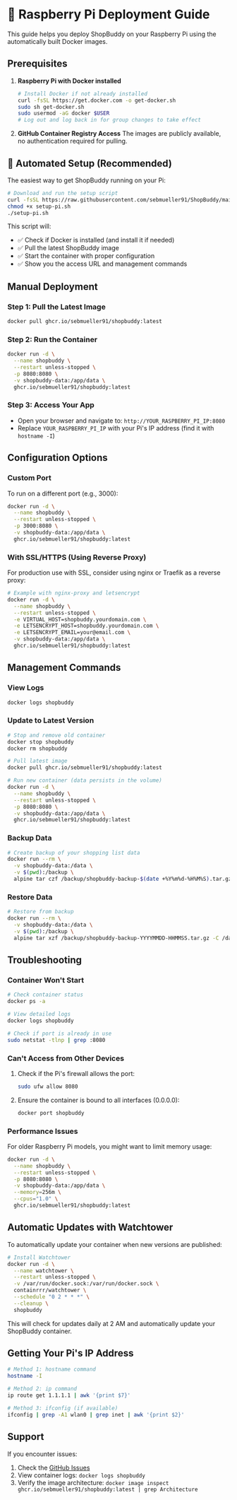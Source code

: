 # 🍓 Raspberry Pi Deployment Guide

This guide helps you deploy ShopBuddy on your Raspberry Pi using the automatically built Docker images.

## Prerequisites

1. **Raspberry Pi with Docker installed**
   ```bash
   # Install Docker if not already installed
   curl -fsSL https://get.docker.com -o get-docker.sh
   sudo sh get-docker.sh
   sudo usermod -aG docker $USER
   # Log out and log back in for group changes to take effect
   ```

2. **GitHub Container Registry Access**
   The images are publicly available, no authentication required for pulling.

## 🚀 Automated Setup (Recommended)

The easiest way to get ShopBuddy running on your Pi:

```bash
# Download and run the setup script
curl -fsSL https://raw.githubusercontent.com/sebmueller91/ShopBuddy/main/setup-pi.sh -o setup-pi.sh
chmod +x setup-pi.sh
./setup-pi.sh
```

This script will:
- ✅ Check if Docker is installed (and install it if needed)
- ✅ Pull the latest ShopBuddy image
- ✅ Start the container with proper configuration
- ✅ Show you the access URL and management commands

## Manual Deployment

### Step 1: Pull the Latest Image
```bash
docker pull ghcr.io/sebmueller91/shopbuddy:latest
```

### Step 2: Run the Container
```bash
docker run -d \
  --name shopbuddy \
  --restart unless-stopped \
  -p 8080:8080 \
  -v shopbuddy-data:/app/data \
  ghcr.io/sebmueller91/shopbuddy:latest
```

### Step 3: Access Your App
- Open your browser and navigate to: `http://YOUR_RASPBERRY_PI_IP:8080`
- Replace `YOUR_RASPBERRY_PI_IP` with your Pi's IP address (find it with `hostname -I`)

## Configuration Options

### Custom Port
To run on a different port (e.g., 3000):
```bash
docker run -d \
  --name shopbuddy \
  --restart unless-stopped \
  -p 3000:8080 \
  -v shopbuddy-data:/app/data \
  ghcr.io/sebmueller91/shopbuddy:latest
```

### With SSL/HTTPS (Using Reverse Proxy)
For production use with SSL, consider using nginx or Traefik as a reverse proxy:
```bash
# Example with nginx-proxy and letsencrypt
docker run -d \
  --name shopbuddy \
  --restart unless-stopped \
  -e VIRTUAL_HOST=shopbuddy.yourdomain.com \
  -e LETSENCRYPT_HOST=shopbuddy.yourdomain.com \
  -e LETSENCRYPT_EMAIL=your@email.com \
  -v shopbuddy-data:/app/data \
  ghcr.io/sebmueller91/shopbuddy:latest
```

## Management Commands

### View Logs
```bash
docker logs shopbuddy
```

### Update to Latest Version
```bash
# Stop and remove old container
docker stop shopbuddy
docker rm shopbuddy

# Pull latest image
docker pull ghcr.io/sebmueller91/shopbuddy:latest

# Run new container (data persists in the volume)
docker run -d \
  --name shopbuddy \
  --restart unless-stopped \
  -p 8080:8080 \
  -v shopbuddy-data:/app/data \
  ghcr.io/sebmueller91/shopbuddy:latest
```

### Backup Data
```bash
# Create backup of your shopping list data
docker run --rm \
  -v shopbuddy-data:/data \
  -v $(pwd):/backup \
  alpine tar czf /backup/shopbuddy-backup-$(date +%Y%m%d-%H%M%S).tar.gz -C /data .
```

### Restore Data
```bash
# Restore from backup
docker run --rm \
  -v shopbuddy-data:/data \
  -v $(pwd):/backup \
  alpine tar xzf /backup/shopbuddy-backup-YYYYMMDD-HHMMSS.tar.gz -C /data
```

## Troubleshooting

### Container Won't Start
```bash
# Check container status
docker ps -a

# View detailed logs
docker logs shopbuddy

# Check if port is already in use
sudo netstat -tlnp | grep :8080
```

### Can't Access from Other Devices
1. Check if the Pi's firewall allows the port:
   ```bash
   sudo ufw allow 8080
   ```

2. Ensure the container is bound to all interfaces (0.0.0.0):
   ```bash
   docker port shopbuddy
   ```

### Performance Issues
For older Raspberry Pi models, you might want to limit memory usage:
```bash
docker run -d \
  --name shopbuddy \
  --restart unless-stopped \
  -p 8080:8080 \
  -v shopbuddy-data:/app/data \
  --memory=256m \
  --cpus="1.0" \
  ghcr.io/sebmueller91/shopbuddy:latest
```

## Automatic Updates with Watchtower

To automatically update your container when new versions are published:

```bash
# Install Watchtower
docker run -d \
  --name watchtower \
  --restart unless-stopped \
  -v /var/run/docker.sock:/var/run/docker.sock \
  containrrr/watchtower \
  --schedule "0 2 * * *" \
  --cleanup \
  shopbuddy
```

This will check for updates daily at 2 AM and automatically update your ShopBuddy container.

## Getting Your Pi's IP Address

```bash
# Method 1: hostname command
hostname -I

# Method 2: ip command
ip route get 1.1.1.1 | awk '{print $7}'

# Method 3: ifconfig (if available)
ifconfig | grep -A1 wlan0 | grep inet | awk '{print $2}'
```

## Support

If you encounter issues:
1. Check the [GitHub Issues](https://github.com/sebmueller91/ShopBuddy/issues)
2. View container logs: `docker logs shopbuddy`
3. Verify the image architecture: `docker image inspect ghcr.io/sebmueller91/shopbuddy:latest | grep Architecture`
